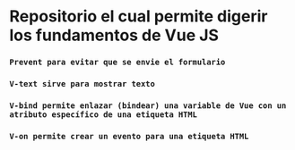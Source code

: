 # Repositorio el cual permite digerir los fundamentos de Vue JS

### `Prevent para evitar que se envie el formulario`

### `V-text sirve para mostrar texto`

### `V-bind permite enlazar (bindear) una variable de Vue con un atributo específico de una etiqueta HTML`

### `V-on permite crear un evento para una etiqueta HTML`
